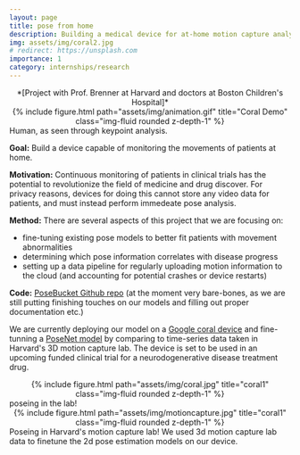 ```yaml
---
layout: page
title: pose from home
description: Building a medical device for at-home motion capture analysis to track neurodegenerative diseases (Brenner Lab)
img: assets/img/coral2.jpg
# redirect: https://unsplash.com
importance: 1
category: internships/research
---
```

<center>
*[Project with Prof. Brenner at Harvard and doctors at Boston Children's Hospital]*
</center>

<div class="row">
    <div class="col-sm mt-3 mt-md-0">
    <center>
        {% include figure.html path="assets/img/animation.gif" title="Coral Demo" class="img-fluid rounded z-depth-1" %}
    </center>
    </div>
</div>
<div class="caption">
    Human, as seen through keypoint analysis.
</div>

**Goal:** Build a device capable of monitoring the movements of patients at home.

**Motivation:** Continuous monitoring of patients in clinical trials has the potential to revolutionize the field of medicine and drug discover. For privacy reasons, devices for doing this cannot store any video data for patients, and must instead perform immedeate pose analysis.

**Method:** There are several aspects of this project that we are focusing on:
- fine-tuning existing pose models to better fit patients with movement abnormalities
- determining which pose information correlates with disease progress
- setting up a data pipeline for regularly uploading motion information to the cloud (and accounting for potential crashes or device restarts)

**Code:** <a href="https://github.com/ilonadem/posebucket">PoseBucket Github repo</a> (at the moment very bare-bones, as we are still putting finishing touches on our models and filling out proper documentation etc.)

We are currently deploying our model on a  <a href="https://coral.ai/">Google coral device</a> and fine-tunning a <a href="https://github.com/ilonadem/project-posenet">PoseNet model</a> by comparing to time-series data taken in Harvard's 3D motion capture lab. The device is set to be used in an upcoming funded clinical trial for a neurodogenerative disease treatment drug. 

<div class="row">
    <div class="col-sm mt-3 mt-md-0">
    <center>
        {% include figure.html path="assets/img/coral.jpg" title="coral1" class="img-fluid rounded z-depth-1" %}
    </center>
    </div>
</div>
<div class="caption">
    poseing in the lab!
</div>

<div class="row">
    <div class="col-sm mt-3 mt-md-0">
    <center>
        {% include figure.html path="assets/img/motioncapture.jpg" title="coral1" class="img-fluid rounded z-depth-1" %}
    </center>
    </div>
</div>
<div class="caption">
    Poseing in Harvard's motion capture lab! We used 3d motion capture lab data to finetune the 2d pose estimation models on our device. 
</div>
